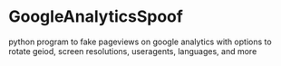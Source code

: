# GoogleAnalyticsSpoof
python program to fake pageviews on google analytics with options to rotate geiod, screen resolutions, useragents, languages, and more
